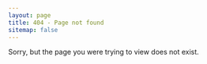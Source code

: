 ```yaml
---
layout: page
title: 404 - Page not found
sitemap: false
---
```


Sorry, but the page you were trying to view does not exist.
